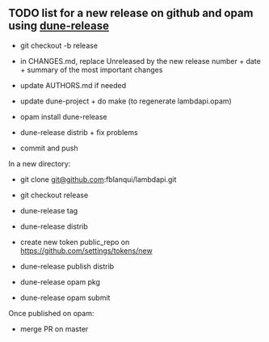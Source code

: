 TODO list for a new release on github and opam using [dune-release](https://github.com/ocamllabs/dune-release)
-------------------------------------------------------------------

- git checkout -b release

- in CHANGES.md, replace Unreleased by the new release number + date + summary of the most important changes

- update AUTHORS.md if needed

- update dune-project + do make (to regenerate lambdapi.opam)

- opam install dune-release

- dune-release distrib + fix problems

- commit and push

In a new directory:

- git clone git@github.com:fblanqui/lambdapi.git

- git checkout release

- dune-release tag

- dune-release distrib

- create new token public_repo on https://github.com/settings/tokens/new

- dune-release publish distrib

- dune-release opam pkg

- dune-release opam submit

Once published on opam:

- merge PR on master
